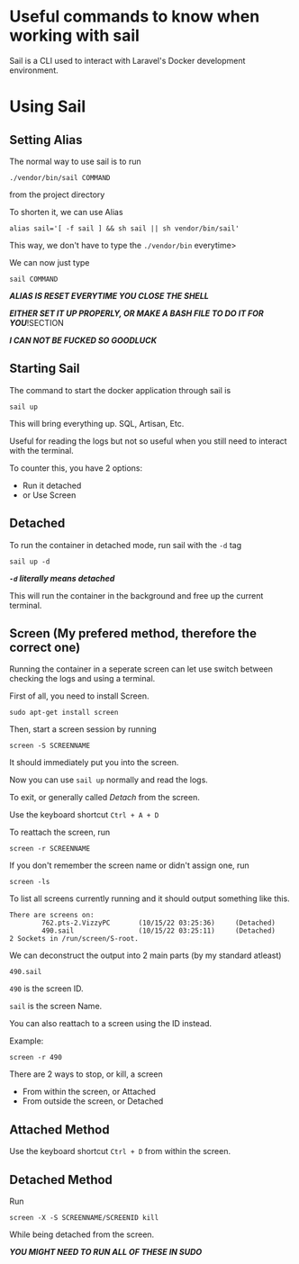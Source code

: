 # Useful commands to know when working with sail

Sail is a CLI used to interact with Laravel's Docker development environment.

# Using Sail

## Setting Alias

The normal way to use sail is to run

`./vendor/bin/sail COMMAND`

from the project directory

To shorten it, we can use Alias

`alias sail='[ -f sail ] && sh sail || sh vendor/bin/sail'`

This way, we don't have to type the `./vendor/bin` everytime>

We can now just type

`sail COMMAND`

***ALIAS IS RESET EVERYTIME YOU CLOSE THE SHELL***

***EITHER SET IT UP PROPERLY, OR MAKE A BASH FILE TO DO IT FOR YOU***!SECTION

***I CAN NOT BE FUCKED SO GOODLUCK***

## Starting Sail

The command to start the docker application through sail is

`sail up`

This will bring everything up. SQL, Artisan, Etc.

Useful for reading the logs but not so useful when you still need to interact with the terminal.

To counter this, you have 2 options:

- Run it detached
- or Use Screen

## Detached

To run the container in detached mode, run sail with the `-d` tag

`sail up -d`

***`-d` literally means detached***

This will run the container in the background and free up the current terminal.

## Screen (My prefered method, therefore the correct one)

Running the container in a seperate screen can let use switch between checking the logs and using a terminal.

First of all, you need to install Screen.

`sudo apt-get install screen`

Then, start a screen session by running

`screen -S SCREENNAME`

It should immediately put you into the screen.

Now you can use `sail up` normally and read the logs.

To exit, or generally called *Detach* from the screen.

Use the keyboard shortcut `Ctrl + A + D`

To reattach the screen, run

`screen -r SCREENNAME`

If you don't remember the screen name or didn't assign one, run

`screen -ls`

To list all screens currently running and it should output something like this.

```
There are screens on:
        762.pts-2.VizzyPC       (10/15/22 03:25:36)     (Detached)
        490.sail                (10/15/22 03:25:11)     (Detached)
2 Sockets in /run/screen/S-root.
```

We can deconstruct the output into 2 main parts (by my standard atleast)

```
490.sail
```

`490` is the screen ID.

`sail` is the screen Name.

You can also reattach to a screen using the ID instead.

Example:

`screen -r 490`

There are 2 ways to stop, or kill, a screen

- From within the screen, or Attached
- From outside the screen, or Detached

## Attached Method

Use the keyboard shortcut `Ctrl + D` from within the screen.

## Detached Method

Run

`screen -X -S SCREENNAME/SCREENID kill`

While being detached from the screen.

***YOU MIGHT NEED TO RUN ALL OF THESE IN SUDO***